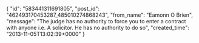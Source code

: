  {
   "id": "583441311691805",
   "post_id": "462493170453287_485010274868243",
   "from_name": "Eamonn O Brien",
   "message": "The judge has no authority to force you to enter a contract with anyone i.e. A solicitor. He has no authority to do so",
   "created_time": "2013-11-05T13:02:39+0000"
 }
